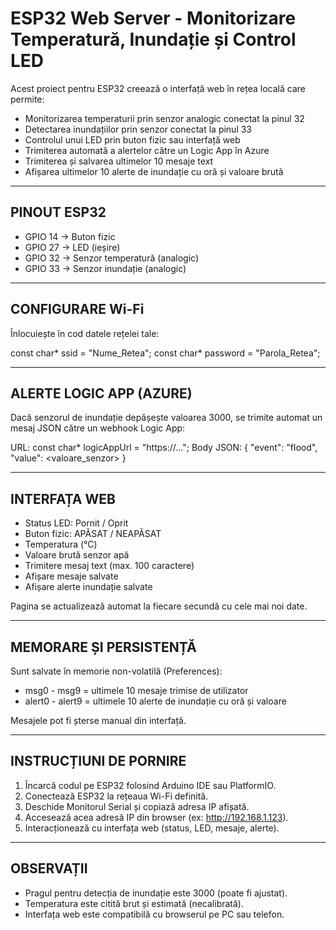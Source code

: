 
ESP32 Web Server - Monitorizare Temperatură, Inundație și Control LED
===============================================================================

Acest proiect pentru ESP32 creează o interfață web în rețea locală care permite:

 - Monitorizarea temperaturii prin senzor analogic conectat la pinul 32
 - Detectarea inundațiilor prin senzor conectat la pinul 33
 - Controlul unui LED prin buton fizic sau interfață web
 - Trimiterea automată a alertelor către un Logic App în Azure
 - Trimiterea și salvarea ultimelor 10 mesaje text
 - Afișarea ultimelor 10 alerte de inundație cu oră și valoare brută

-------------------------------------------------------------------------------
PINOUT ESP32
-------------------------------------------------------------------------------
 - GPIO 14  -> Buton fizic
 - GPIO 27  -> LED (ieșire)
 - GPIO 32  -> Senzor temperatură (analogic)
 - GPIO 33  -> Senzor inundație (analogic)

-------------------------------------------------------------------------------
CONFIGURARE Wi-Fi
-------------------------------------------------------------------------------
Înlocuiește în cod datele rețelei tale:

  const char* ssid = "Nume_Retea";
  const char* password = "Parola_Retea";

-------------------------------------------------------------------------------
ALERTE LOGIC APP (AZURE)
-------------------------------------------------------------------------------
Dacă senzorul de inundație depășește valoarea 3000, se trimite automat
un mesaj JSON către un webhook Logic App:

  URL: const char* logicAppUrl = "https://...";
  Body JSON: { "event": "flood", "value": <valoare_senzor> }

-------------------------------------------------------------------------------
INTERFAȚA WEB
-------------------------------------------------------------------------------
 - Status LED: Pornit / Oprit
 - Buton fizic: APĂSAT / NEAPĂSAT
 - Temperatura (°C)
 - Valoare brută senzor apă
 - Trimitere mesaj text (max. 100 caractere)
 - Afișare mesaje salvate
 - Afișare alerte inundație salvate

Pagina se actualizează automat la fiecare secundă cu cele mai noi date.

-------------------------------------------------------------------------------
MEMORARE ȘI PERSISTENȚĂ
-------------------------------------------------------------------------------
Sunt salvate în memorie non-volatilă (Preferences):

 - msg0 - msg9      = ultimele 10 mesaje trimise de utilizator
 - alert0 - alert9  = ultimele 10 alerte de inundație cu oră și valoare

Mesajele pot fi șterse manual din interfață.

-------------------------------------------------------------------------------
INSTRUCȚIUNI DE PORNIRE
-------------------------------------------------------------------------------
1. Încarcă codul pe ESP32 folosind Arduino IDE sau PlatformIO.
2. Conectează ESP32 la rețeaua Wi-Fi definită.
3. Deschide Monitorul Serial și copiază adresa IP afișată.
4. Accesează acea adresă IP din browser (ex: http://192.168.1.123).
5. Interacționează cu interfața web (status, LED, mesaje, alerte).

-------------------------------------------------------------------------------
OBSERVAȚII
-------------------------------------------------------------------------------
 - Pragul pentru detecția de inundație este 3000 (poate fi ajustat).
 - Temperatura este citită brut și estimată (necalibrată).
 - Interfața web este compatibilă cu browserul pe PC sau telefon.


